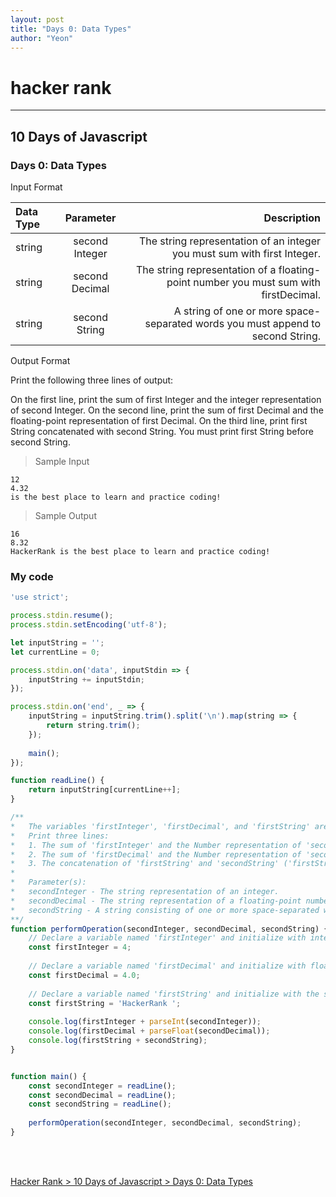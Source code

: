 ```yaml
---
layout: post
title: "Days 0: Data Types"
author: "Yeon"
---
```


# hacker rank
---
## 10 Days of Javascript
### Days 0: Data Types

Input Format

| Data Type | Parameter | Description |
| :-------- | :-------: | ----------: |
| string    | second Integer | The string representation of an integer you must sum with first Integer. |
string      | second Decimal | The string representation of a floating-point number you must sum with firstDecimal. |
string      | second String  | A string of one or more space-separated words you must append to second String. |

Output Format

Print the following three lines of output:

On the first line, print the sum of first Integer and the integer representation of second Integer.
On the second line, print the sum of first Decimal and the floating-point representation of first Decimal.
On the third line, print first String concatenated with second String. You must print first String before second String.


> Sample Input
~~~
12
4.32
is the best place to learn and practice coding!
~~~

> Sample Output
~~~
16
8.32
HackerRank is the best place to learn and practice coding!
~~~

### My code
```javascript
'use strict';

process.stdin.resume();
process.stdin.setEncoding('utf-8');

let inputString = '';
let currentLine = 0;

process.stdin.on('data', inputStdin => {
    inputString += inputStdin;
});

process.stdin.on('end', _ => {
    inputString = inputString.trim().split('\n').map(string => {
        return string.trim();
    });
    
    main();    
});

function readLine() {
    return inputString[currentLine++];
}

/**
*   The variables 'firstInteger', 'firstDecimal', and 'firstString' are declared for you -- do not modify them.
*   Print three lines:
*   1. The sum of 'firstInteger' and the Number representation of 'secondInteger'.
*   2. The sum of 'firstDecimal' and the Number representation of 'secondDecimal'.
*   3. The concatenation of 'firstString' and 'secondString' ('firstString' must be first).
*
*	Parameter(s):
*   secondInteger - The string representation of an integer.
*   secondDecimal - The string representation of a floating-point number.
*   secondString - A string consisting of one or more space-separated words.
**/
function performOperation(secondInteger, secondDecimal, secondString) {
    // Declare a variable named 'firstInteger' and initialize with integer value 4.
    const firstInteger = 4;
    
    // Declare a variable named 'firstDecimal' and initialize with floating-point value 4.0.
    const firstDecimal = 4.0;
    
    // Declare a variable named 'firstString' and initialize with the string "HackerRank".
    const firstString = 'HackerRank ';
    
    console.log(firstInteger + parseInt(secondInteger));
    console.log(firstDecimal + parseFloat(secondDecimal));
    console.log(firstString + secondString);
}


function main() {
    const secondInteger = readLine();
    const secondDecimal = readLine();
    const secondString = readLine();
    
    performOperation(secondInteger, secondDecimal, secondString);
}

```

<br>
<br>

[Hacker Rank > 10 Days of Javascript > Days 0: Data Types ](https://www.hackerrank.com/challenges/js10-data-types/problem)